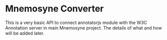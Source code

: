 # Mnemosyne Converter

This is a very basic API to connect annotatorjs module with the W3C Annotation server in main Mnemosyne project. The details of what and how will be added later. 


